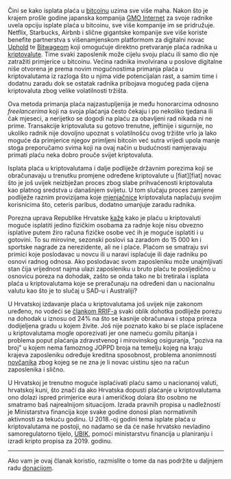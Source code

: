 Čini se kako isplata plaća u [bitcoinu][btc] uzima sve više maha. Nakon što je krajem prošle godine japanska kompanija [GMO Internet][gmo] za svoje radnike uvela opciju isplate plaća u bitcoinu, sve više kompanije im se pridružuje. Netflix, Starbucks, Airbnb i slične gigantske kompanije sve više koriste benefite partnerstva s višenamjenskom platformom za digitalni novac [Uphold][uphold] te [Bitwageom][bitwage] koji omogućuje direktno pretvaranje plaća radnika u [kriptovalute][cc]. Time svaki zaposlenik može cijelu svoju plaću ili samo dio nje zatražiti primjerice u bitcoinu. Većina radnika involvirana u poslove digitalne niše otvorena je prema novim mogućnostima primanja plaća u kriptovalutama iz razloga što u njima vide potencijalan rast, a samim time i dodatnu zaradu dok se ostatak radnika pribojava mogućeg pada cijena kriptovaluta zbog velike volatilnosti tržišta.

Ova metoda primanja plaća najzastupljenija je među honorarcima odnosno _freelancerima_ koji na svoja plaćanja često čekaju i po nekoliko tjedana ili čak mjeseci, a nerijetko se dogodi na plaću za obavljeni rad nikada ni ne prime. Transakcije kriptovaluta su gotovo trenutne, jeftinije i sigurnije, no ukoliko radnik nije dovoljno upoznat s volatilnošću ovog tržište vrlo ja lako moguće da primjerice njegov primljeni bitcoin već sutra vrijedi upola manje stoga preporučamo svima koji na ovaj način u budućnosti namjeravaju primati plaću neka dobro prouče svijet kriptovaluta.

Isplata plaća u kriptovalutama i dalje podliježe državnim porezima koji se obračunavaju u trenutku promjene određene kriptovalute u [fiat][fiat] novac što je još uvijek neizbježan proces zbog slabe prihvaćenosti kriptovaluta kao platnog sredstva u današnjem svijetu. U tom slučaju proces zamjene podliježe raznim provizijama koje [mjenjačnice][exc] kriptovaluta naplaćuju svojim korisnicima što, ceteris paribus, dodatno umanjuje zaradu radnika.

Porezna uprava Republike Hrvatske [kaže][rrif] kako je plaću u kriptovaluti moguće isplatiti jedino fizičkim osobama za radnje koje nisu obvezno isplative putem žiro računa fizičke osobe već ih je moguće isplatiti i u gotovini. To su mirovine, sezonski poslovi sa zaradom do 15 000 kn i sportske nagrade za nerezidente, ali ne i plaće. Plaćom se smatraju svi primici koje poslodavac u novcu ili u naravi isplaćuje ili daje radniku po osnovi radnog odnosa. Ako poslodavac svom zaposleniku može unajmljivati stan čija vrijednost najma ulazi zaposleniku u bruto plaću te posljedično u osnovicu poreza na dohodak, zašto se onda tako ne bi tretirala i isplata plaća u kriptovalutama koje se preračunaju na određeni dan u nacionalnu valutu kao što je to slučaj u SAD-u i Australiji? 

U Hrvatskoj izdavanje plaća u kriptovalutama još uvijek nije zakonom uređeno, no vodeći se [člankom RRIF-a][rrif] svaki oblik dohotka podliježe porezu na dohodak u iznosu od 24% na što se kasnije obračunava i stopa prireza dodijeljena gradu u kojem živite. Još nije poznato kako bi se plaće isplaćene u kriptovalutama mogle oporezivati jer one nameću gomilu pitanja i problema poput plaćanja zdravstvenog i mirovinskog osiguranja, "poziva na broj" u kojem nema famoznog JOPPD broja na temelju kojeg na kraju krajeva zaposleniku određuje kreditna sposobnost, problema anonimnosti [novčanika][wallet] zbog kojeg se ne zna je li novac uistinu sjeo na račun zaposlenika i slično. 

U Hrvatskoj je trenutno moguće isplaćivati plaću samo u nacionanoj valuti, hrvatskoj kuni, što znači da ako Hrvatska dopusti plaćanje u kriptovalutama ono dolazi ispred primjerice eura i američkog dolara što osobno ne smatramo baš najrealnijom situacijom. Izrada pravnih propisa u nadležnosti je Ministarstva financija koje svake godine donosi plan normativnih aktivnosti za tekuću godinu. U 2018.-oj godini tema isplate plaća u kriptovalutama ne postoji, no nadamo se da će naše hrvatsko nevladino samoregulatorno tijelo, [UBIK][ubik], pomoći ministarstvu financija u planiranju i izradi kripto propisa za 2019. godinu. 

---

Ako vam je ovaj članak koristio, razmislite o tome da nas podržite u daljnjem radu [donacijom][donate].

[donate]: https://bitfalls.com/hr/donate
[cc]: https://bitfalls.com/hr/2017/08/20/cryptocurrency/
[btc]: https://bitfalls.com/hr/2017/09/01/send-receive-bitcoin/
[exc]: https://bitfalls.com/hr/glossary/#exchange
[rrif]: https://bitfalls.com/hr/2018/02/09/croatias-announcement-taxing-cryptocurrency/
[bitwage]: https://www.bitwage.com/
[uphold]: https://uphold.com/
[ubik]: https://bitfalls.com/hr/2018/02/17/cryptouk-croatia-japan-formalize-blockchain-associations/
[wallet]: https://bitfalls.com/hr/glossary/#wallet
[gmo]: https://www.gmo.jp/en/
